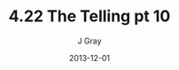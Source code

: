 ---
title: '4.22 The Telling pt 10'
alt: 'Mysteries of the Arcana'
date: '2013-12-01'
author: 'J Gray'
artist: 'Keira'
chapter: '4 In the Beginnings'
filler: false
---